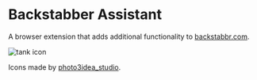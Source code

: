 # Backstabber Assistant
A browser extension that adds additional functionality to [backstabbr.com](https://backstabbr.com).

![tank icon](https://raw.githubusercontent.com/bo-carey/backstabbr-assistant/main/target/shared/icons/128.png)

Icons made by [photo3idea_studio](https://www.flaticon.com/authors/photo3idea-studio).
